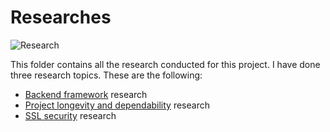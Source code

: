 # Researches
![Research](https://www.wsu.ac.za/images/2020/04/15/reseach.jpg)

This folder contains all the research conducted for this project. I have done three research topics. These are the following:
- [Backend framework](./Backend%20Framework%20Research.md) research
- [Project longevity and dependability]() research
- [SSL security]() research